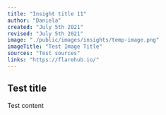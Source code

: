 ```yaml
---
title: "Insight title 11"
author: "Daniela"
created: "July 5th 2021"
revised: "July 5th 2021"
image: "./public/images/insights/temp-image.png"
imageTitle: "Test Image Title"
sources: "Test sources"
links: "https://flarehub.io/"
---
```


## Test title 

Test content